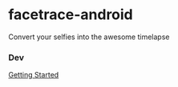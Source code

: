 facetrace-android
=================

Convert your selfies into the awesome timelapse



### Dev

[Getting Started](https://github.com/split-brain/facetrace-android/blob/master/doc/getting-started.md)
